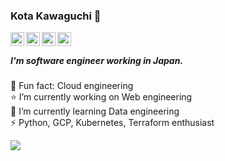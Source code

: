 

### Kota Kawaguchi 👋

<link href="https://fonts.googleapis.com/css2?family=Material+Icons" rel="stylesheet">

<div>
<a href="https://twitter.com/kotaaaa1110">
  <img align="left" alt="Twitter" width="22px" src="https://cdn.jsdelivr.net/npm/simple-icons@3.1.0/icons/twitter.svg" />
</a>  

<a href="https://www.linkedin.com/in/kota-kawaguchi-5891512054/">
  <img align="left" alt="Linkedin" width="22px" src="https://cdn.jsdelivr.net/npm/simple-icons@3.1.0/icons/linkedin.svg" />
</a>  

<a href="https://kk1110.com/rhp">
  <img align="left" alt="Gatsby Blog" width="22px" src="https://cdn.jsdelivr.net/npm/simple-icons@3.1.0/icons/gatsby.svg" />
</a>  

<a href="https://kk1110.com/rhp">
  <img align="left" alt="Research bio" width="22px" src="https://cdn.jsdelivr.net/npm/simple-icons@3.1.0/icons/academia.svg" />
</a>  

</div>

<br>

##### I'm software engineer working in Japan.


🔭 Fun fact: Cloud engineering    
⭐ I’m currently working on Web engineering  
🌱 I’m currently learning Data engineering  
⚡ Python, GCP, Kubernetes, Terraform enthusiast
 

![](https://github-readme-stats.vercel.app/api?username=kotaaaa&title_color=fff&icon_color=f9f9f9&text_color=9f9f9f&bg_color=151515)
